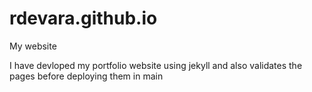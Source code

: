 # rdevara.github.io
My website

I have devloped my portfolio website using jekyll and also validates the pages before deploying them in main

